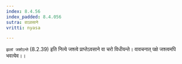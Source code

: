 ```yaml
---
index: 8.4.56
index_padded: 8.4.056
sutra: वाऽवसाने
vritti: nyasa

---
```

`झलां जशोऽन्ते` (8.2.39) इति नित्ये जश्त्वे प्राप्तेऽवसाने वा चरो विधीयन्ते। वावचनात् पक्षे जश्त्वमपि भवत्येव।।